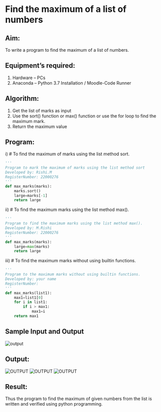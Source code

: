 # Find the maximum of a list of numbers
## Aim:
To write a program to find the maximum of a list of numbers.
## Equipment’s required:
1.	Hardware – PCs
2.	Anaconda – Python 3.7 Installation / Moodle-Code Runner
## Algorithm:
1.	Get the list of marks as input
2.	Use the sort() function or max() function or use the for loop to find the maximum mark.
3.	Return the maximum value
## Program:

i)	# To find the maximum of marks using the list method sort.
```Python
''' 
Program to mark the maximum of marks using the list method sort
Developed by: Rishi.M
RegisterNumber: 22000276
'''
def max_marks(marks):
    marks.sort()
    large=marks[-1]
    return large


```

ii)	# To find the maximum marks using the list method max().
```Python
''' 
Program to find the maximum marks using the list method max().
Developed by: M.Rishi
RegisterNumber: 22000276
'''
def max_marks(marks):
    large=max(marks)
    return large


```

iii) # To find the maximum marks without using builtin functions.
```Python
''' 
Program to the maximum marks without using builtin functions.
Developed by: your name
RegisterNumber: 
'''
def max_marks(list1):
    max1=list1[0]
    for i in list1:
        if i > max1:
            max1=i
    return max1


```
## Sample Input and Output
![output](./img/max_marks1.jpg) 

## Output:
![OUTPUT](/img/max_marks2.jpg)
![OUTPUT](/img/maxmarks2.png)
![OUTPUT](/)
## Result:
Thus the program to find the maximum of given numbers from the list is written and verified using python programming.
